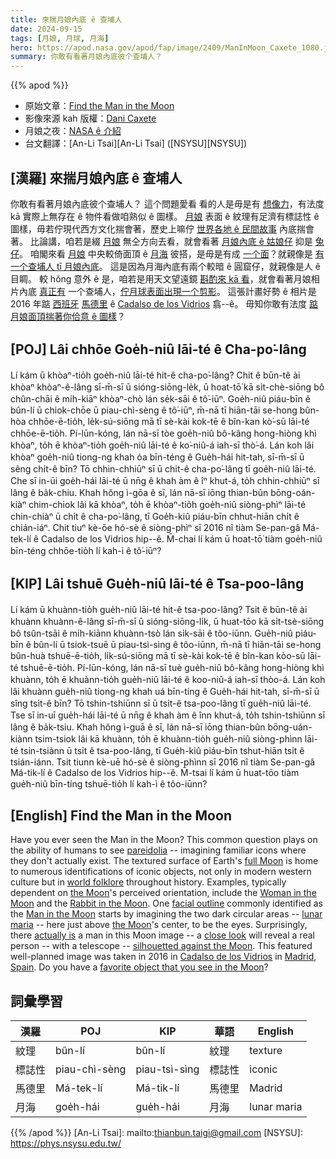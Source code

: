 ```yaml
---
title: 來揣月娘內底 ê 查埔人
date: 2024-09-15
tags: [月娘, 月球, 月海]
hero: https://apod.nasa.gov/apod/fap/image/2409/ManInMoon_Caxete_1080.jpg
summary: 你敢有看著月娘內底彼个查埔人？
---
```


{{% apod %}}

- 原始文章：[Find the Man in the Moon](https://apod.nasa.gov/apod/ap240910.html)
- 影像來源 kah 版權：[Dani Caxete](http://danikxt.com.es/fotografia/blog_y_galeria.html)
- 月娘之夜：[NASA ê 介紹](https://moon.nasa.gov/observe-the-moon-night/)
- 台文翻譯：[An-Li Tsai][An-Li Tsai] ([NSYSU][NSYSU])

## [漢羅] 來揣月娘內底 ê 查埔人
你敢有看著月娘內底彼个查埔人？
這个問題愛看 看的人是毋是有 [想像力][pareidolia]，有法度 kā 實際上無存在 ê 物件看做咱熟似 ê 圖樣。
[月娘][full Moon] 表面 ê 紋理有足濟有標誌性 ê 圖樣，毋若佇現代西方文化揣會著，歷史上嘛佇 [世界各地 ê 民間故事][world folklore] 內底揣會著。
比論講，咱若是綴 [月娘][the Moon 1] 無仝方向去看，就會看著 [月娘內底 ê 姑娘仔][Woman in the Moon] 抑是 [兔仔][Rabbit in the Moon]。
咱閣來看 [月娘][the Moon 2] 中央較倚面頂 ê [月海][lunar maria] 彼搭，是毋是有成 [一个面][facial outline]？就親像是 [有一个查埔人 tī 月娘內底][Man in the Moon]。
這是因為月海內底有兩个較暗 ê 圓窟仔，就親像是人 ê 目睭。
較 hŏng 意外 ê 是，咱若是用天文望遠鏡 [斟酌來 kā 看][close look]，就會看著月娘相片內底 [真正有][actually is] 一个查埔人，[佇月球表面出現一个剪影][silhouetted against the Moon]。
這張計畫好勢 ê 相片是 2016 年踮 [西班牙][Spain] [馬德里][Madrid] ê [Cadalso de los Vidrios][Cadalso de los Vidrios] 翕--ê。
毋知你敢有法度 [踮月娘面頂揣著你佮意 ê 圖樣][favorite object that you see in the Moon]？

## [POJ] Lâi chhōe Goe̍h-niû lāi-té ê Cha-po͘-lâng
Lí kám ū khòaⁿ-tio̍h goe̍h-niû lāi-té hit-ê cha-po͘-lâng?
Chit ê būn-tê ài khòaⁿ khòaⁿ-ê-lâng sī-m̄-sī ū sióng-siōng-le̍k, ū hoat-tō͘ kā si̍t-chè-siōng bô chûn-chāi ê mi̍h-kiāⁿ khòaⁿ-chò lán se̍k-sāi ê tô͘-iūⁿ.
Goe̍h-niû piáu-bīn ê bûn-lí ū chiok-chōe ū piau-chì-sèng ê tô͘-iūⁿ, m̄-nā tī hiān-tāi se-hong bûn-hòa chhōe-ē-tio̍h, le̍k-sú-siōng mā tī sè-kài kok-tē ê bîn-kan kò͘-sū lāi-té chhōe-ē-tio̍h.
Pí-lūn-kóng, lán nā-sī tòe goe̍h-niû bô-kâng hong-hiòng khì khòaⁿ, to̍h ē khòaⁿ-tio̍h goe̍h-niû lāi-té ê ko͘-niû-á iah-sī thò͘-á.
Lán koh lâi khòaⁿ goe̍h-niû tiong-ng khah óa bīn-téng ê Gue̍h-hái hit-tah, sī-m̄-sī ū sêng chi̍t-ê bīn?
Tō chhin-chhiūⁿ sī ū chi̍t-ê cha-po͘-lâng tī goe̍h-niû lāi-té.
Che sī in-ūi goe̍h-hái lāi-té ū nn̄g ê khah àm ê îⁿ khut-á, to̍h chhin-chhiūⁿ sī lâng ê ba̍k-chiu.
Khah hŏng ì-gōa ê sī, lán nā-sī iōng thian-bûn bōng-oán-kiàⁿ chim-chiok lâi kā khòaⁿ, to̍h ē khòaⁿ-tio̍h goe̍h-niû siòng-phìⁿ lāi-té chin-chiàⁿ ū chi̍t ê cha-po͘-lâng, tī Goe̍h-kiû piáu-bīn chhut-hiān chi̍t ê chián-iáⁿ.
Chit tiuⁿ kè-ōe hó-sè ê siòng-phìⁿ sī 2016 nî tiàm Se-pan-gâ Má-tek-lí ê Cadalso de los Vidrios hip--ê.
M̄-chai lí kám ū hoat-tō͘ tiàm goe̍h-niû bīn-téng chhōe-tio̍h lí kah-ì ê tô͘-iūⁿ?

## [KIP] Lâi tshuē Gue̍h-niû lāi-té ê Tsa-poo-lâng
Lí kám ū khuànn-tio̍h gue̍h-niû lāi-té hit-ê tsa-poo-lâng?
Tsit ê būn-tê ài khuànn khuànn-ê-lâng sī-m̄-sī ū sióng-siōng-li̍k, ū huat-tōo kā si̍t-tsè-siōng bô tsûn-tsāi ê mi̍h-kiānn khuànn-tsò lán si̍k-sāi ê tôo-iūnn.
Gue̍h-niû piáu-bīn ê bûn-lí ū tsiok-tsuē ū piau-tsì-sìng ê tôo-iūnn, m̄-nā tī hiān-tāi se-hong bûn-huà tshuē-ē-tio̍h, li̍k-sú-siōng mā tī sè-kài kok-tē ê bîn-kan kòo-sū lāi-té tshuē-ē-tio̍h.
Pí-lūn-kóng, lán nā-sī tuè gue̍h-niû bô-kâng hong-hiòng khì khuànn, to̍h ē khuànn-tio̍h gue̍h-niû lāi-té ê koo-niû-á iah-sī thòo-á.
Lán koh lâi khuànn gue̍h-niû tiong-ng khah uá bīn-tíng ê Gue̍h-hái hit-tah, sī-m̄-sī ū sîng tsi̍t-ê bīn?
Tō tshin-tshiūnn sī ū tsi̍t-ê tsa-poo-lâng tī gue̍h-niû lāi-té.
Tse sī in-uī gue̍h-hái lāi-té ū nn̄g ê khah àm ê înn khut-á, to̍h tshin-tshiūnn sī lâng ê ba̍k-tsiu.
Khah hŏng ì-guā ê sī, lán nā-sī iōng thian-bûn bōng-uán-kiànn tsim-tsiok lâi kā khuànn, to̍h ē khuànn-tio̍h gue̍h-niû siòng-phìnn lāi-té tsin-tsiànn ū tsi̍t ê tsa-poo-lâng, tī Gue̍h-kiû piáu-bīn tshut-hiān tsi̍t ê tsián-iánn.
Tsit tiunn kè-uē hó-sè ê siòng-phìnn sī 2016 nî tiàm Se-pan-gâ Má-tik-lí ê Cadalso de los Vidrios hip--ê.
M̄-tsai lí kám ū huat-tōo tiàm gue̍h-niû bīn-tíng tshuē-tio̍h lí kah-ì ê tôo-iūnn?

## [English] Find the Man in the Moon
Have you ever seen the Man in the Moon?
This common question plays on the ability of humans to see [pareidolia][pareidolia] -- imagining familiar icons where they don't actually exist.
The textured surface of Earth's [full Moon][full Moon] is home to numerous identifications of iconic objects, not only in modern western culture but in [world folklore][world folklore] throughout history.
Examples, typically dependent on [the Moon][the Moon 1]'s perceived orientation, include the [Woman in the Moon][Woman in the Moon] and the [Rabbit in the Moon][Rabbit in the Moon].
One [facial outline][facial outline] commonly identified as the [Man in the Moon][Man in the Moon] starts by imagining the two dark circular areas -- [lunar maria][lunar maria] -- here just above [the Moon][the Moon 2]'s center, to be the eyes.
Surprisingly, there [actually is][actually is] a man in this Moon image -- a [close look][close look] will reveal a real person -- with a telescope -- [silhouetted against the Moon][silhouetted against the Moon].
This featured well-planned image was taken in 2016 in [Cadalso de los Vidrios][Cadalso de los Vidrios] in [Madrid][Madrid], [Spain][Spain].
Do you have a [favorite object that you see in the Moon][favorite object that you see in the Moon]?

## 詞彙學習

|漢羅|POJ|KIP|華語|English|
|-|-|-|-|-|
|紋理|bûn-lí|bûn-lí|紋理|texture|
|標誌性|piau-chì-sèng|piau-tsì-sìng|標誌性|iconic|
|馬德里|Má-tek-lí|Má-tik-lí|馬德里|Madrid|
|月海|goe̍h-hái|gue̍h-hái|月海|lunar maria|

{{% /apod %}}
[An-Li Tsai]: mailto:thianbun.taigi@gmail.com
[NSYSU]: https://phys.nsysu.edu.tw/

[copyright]: https://apod.nasa.gov/apod/fap/lib/about_apod.html#srapply
[License3]: https://creativecommons.org/licenses/by/3.0/
[License2]:https://creativecommons.org/licenses/by-nc-nd/2.0/

[pareidolia]:https://en.wikipedia.org/wiki/Pareidolia
[full Moon]:https://apod.nasa.gov/apod/ap180624.html
[world folklore]:https://en.wikipedia.org/wiki/Moon_rabbit
[the Moon 1]:http://moon.nasa.gov/home.cfm
[Woman in the Moon]:http://theketelsens.blogspot.com/2013/11/lunar-pareidolia-test.html
[Rabbit in the Moon]:https://www.mexicolore.co.uk/aztecs/aztefacts/rabbit-in-the-moon
[facial outline]:https://en.wikipedia.org/wiki/Man_in_the_Moon#/media/File:Man_in_the_Moon_with_key.jpg
[Man in the Moon]:https://en.wikipedia.org/wiki/Man_in_the_Moon
[lunar maria]:https://moon.nasa.gov/observe-the-moon-night/resources/moon-map/
[the Moon 2]:https://en.wikipedia.org/wiki/Moon#/media/File:Moon_names.svg
[actually is]:https://i.pinimg.com/550x/81/21/c0/8121c0291fa14d1fe52b9eb007741cac.jpg
[close look]:https://apod.nasa.gov/apod/ap140113.html
[silhouetted against the Moon]:https://apod.nasa.gov/apod/ap140907.html
[Cadalso de los Vidrios]:https://es.wikipedia.org/wiki/Cadalso_de_los_Vidrios
[Madrid]:https://en.wikipedia.org/wiki/Community_of_Madrid
[Spain]:https://en.wikipedia.org/wiki/Spain
[favorite object that you see in the Moon]:http://asterisk.apod.com/discuss_apod.php?date=220612
